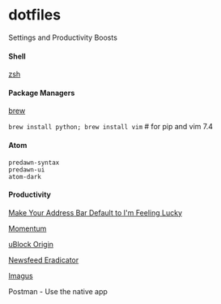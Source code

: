 # dotfiles
Settings and Productivity Boosts

#### Shell
[zsh](https://github.com/robbyrussell/oh-my-zsh)

#### Package Managers
[brew](http://brew.sh/)

`brew install python; brew install vim` # for pip and vim 7.4




#### Atom
```
predawn-syntax
predawn-ui
atom-dark
```

#### Productivity
[Make Your Address Bar Default to I'm Feeling Lucky](https://productforums.google.com/forum/#!topic/chrome/8FS4pYxfxj0)

[Momentum](https://chrome.google.com/webstore/detail/momentum/laookkfknpbbblfpciffpaejjkokdgca?hl=en)

[uBlock Origin](https://chrome.google.com/webstore/detail/ublock-origin/cjpalhdlnbpafiamejdnhcphjbkeiagm?hl=en)

[Newsfeed Eradicator](https://chrome.google.com/webstore/detail/news-feed-eradicator-for/fjcldmjmjhkklehbacihaiopjklihlgg?hl=en)

[Imagus](https://chrome.google.com/webstore/detail/imagus/immpkjjlgappgfkkfieppnmlhakdmaab?hl=en)

Postman - Use the native app
